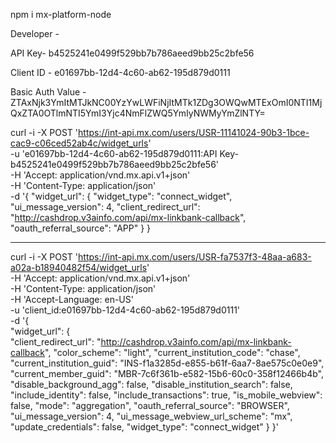 npm i mx-platform-node

Developer - 

API Key- b4525241e0499f529bb7b786aeed9bb25c2bfe56

Client ID - e01697bb-12d4-4c60-ab62-195d879d0111

Basic Auth Value - ZTAxNjk3YmItMTJkNC00YzYwLWFiNjItMTk1ZDg3OWQwMTExOmI0NTI1MjQxZTA0OTlmNTI5YmI3Yjc4NmFlZWQ5YmIyNWMyYmZlNTY=


curl -i -X POST 'https://int-api.mx.com/users/USR-11141024-90b3-1bce-cac9-c06ced52ab4c/widget_urls' \
-u 'e01697bb-12d4-4c60-ab62-195d879d0111:API Key- b4525241e0499f529bb7b786aeed9bb25c2bfe56' \
-H 'Accept: application/vnd.mx.api.v1+json' \
-H 'Content-Type: application/json' \
-d '{
      "widget_url": {
        "widget_type": "connect_widget",
        "ui_message_version": 4,
        "client_redirect_url": "http://cashdrop.v3ainfo.com/api/mx-linkbank-callback",
        "oauth_referral_source": "APP"
      }
    }

--------------------------------------------------------------

curl -i -X POST 'https://int-api.mx.com/users/USR-fa7537f3-48aa-a683-a02a-b18940482f54/widget_urls' \
  -H 'Accept: application/vnd.mx.api.v1+json' \
  -H 'Content-Type: application/json' \
  -H 'Accept-Language: en-US' \
  -u 'client_id:e01697bb-12d4-4c60-ab62-195d879d0111' \
  -d '{      
        "widget_url": {        
          "client_redirect_url": "http://cashdrop.v3ainfo.com/api/mx-linkbank-callback",
          "color_scheme": "light",
          "current_institution_code": "chase",
          "current_institution_guid": "INS-f1a3285d-e855-b61f-6aa7-8ae575c0e0e9",
          "current_member_guid": "MBR-7c6f361b-e582-15b6-60c0-358f12466b4b",
          "disable_background_agg": false,
          "disable_institution_search": false,
          "include_identity": false,
          "include_transactions": true,
          "is_mobile_webview": false,
          "mode": "aggregation",
          "oauth_referral_source": "BROWSER",
          "ui_message_version": 4,
          "ui_message_webview_url_scheme": "mx",
          "update_credentials": false,
          "widget_type": "connect_widget"
        }
      }'

